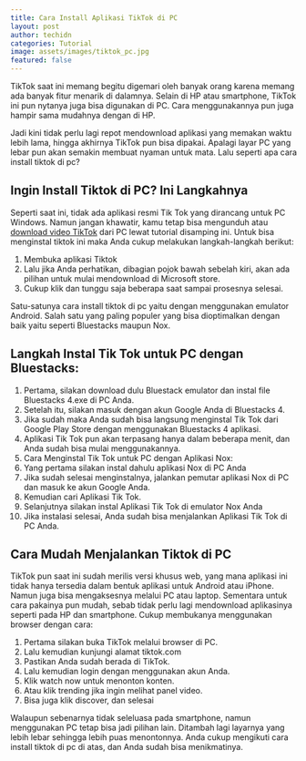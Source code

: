 ```yaml
---
title: Cara Install Aplikasi TikTok di PC
layout: post
author: techidn
categories: Tutorial
image: assets/images/tiktok_pc.jpg
featured: false
---
```


TikTok saat ini memang begitu digemari oleh banyak orang karena memang ada banyak fitur menarik di dalamnya. Selain di HP atau smartphone, TikTok ini pun nytanya juga bisa digunakan di PC. Cara menggunakannya pun juga hampir sama mudahnya dengan di HP.

Jadi kini tidak perlu lagi repot mendownload aplikasi yang memakan waktu lebih lama, hingga akhirnya TikTok pun bisa dipakai. Apalagi layar PC yang lebar pun akan semakin membuat nyaman untuk mata. Lalu seperti apa cara install tiktok di pc?

## Ingin Install Tiktok di PC? Ini Langkahnya

Seperti saat ini, tidak ada aplikasi resmi Tik Tok yang dirancang untuk PC Windows. Namun jangan khawatir, kamu tetap bisa mengunduh atau [download video TikTok](https://www.sebuahutas.com/2022/02/download-video-tiktok-tanpa-watermark.html) dari PC lewat tutorial disamping ini. Untuk bisa menginstal tiktok ini maka Anda cukup melakukan langkah-langkah berikut:

1. Membuka aplikasi Tiktok
2. Lalu jika Anda perhatikan, dibagian pojok bawah sebelah kiri, akan ada pilihan untuk mulai mendownload di Microsoft store.
3. Cukup klik dan tunggu saja beberapa saat sampai prosesnya selesai.

Satu-satunya cara install tiktok di pc yaitu dengan menggunakan emulator Android. Salah satu yang paling populer yang bisa dioptimalkan dengan baik yaitu seperti Bluestacks maupun Nox. 

## Langkah Instal Tik Tok untuk PC dengan Bluestacks:

1. Pertama, silakan download dulu Bluestack emulator dan instal file Bluestacks 4.exe di PC Anda.
2. Setelah itu, silakan masuk dengan akun Google Anda di Bluestacks 4.
3. Jika sudah maka Anda sudah bisa langsung menginstal Tik Tok dari Google Play Store dengan menggunakan Bluestacks 4 aplikasi.
4. Aplikasi Tik Tok pun akan terpasang hanya dalam beberapa menit, dan Anda sudah bisa mulai menggunakannya.
5. Cara Menginstal Tik Tok untuk PC dengan Aplikasi Nox:
6. Yang pertama silakan instal dahulu aplikasi Nox di PC Anda
7. Jika sudah selesai menginstalnya, jalankan pemutar aplikasi Nox di PC dan masuk ke akun Google Anda.
8. Kemudian cari Aplikasi Tik Tok.
9. Selanjutnya silakan instal Aplikasi Tik Tok di emulator Nox Anda
10. Jika instalasi selesai, Anda sudah bisa menjalankan Aplikasi Tik Tok di PC Anda.

## Cara Mudah Menjalankan Tiktok di PC

TikTok pun saat ini sudah merilis versi khusus web, yang mana aplikasi ini tidak hanya tersedia dalam bentuk aplikasi untuk Android atau iPhone. Namun juga bisa mengaksesnya melalui PC atau laptop.
Sementara untuk cara pakainya pun mudah, sebab tidak perlu lagi mendownload aplikasinya seperti pada HP dan smartphone. Cukup membukanya menggunakan browser dengan cara:

1. Pertama silakan buka TikTok melalui browser di PC.
2. Lalu kemudian kunjungi alamat tiktok.com
3. Pastikan Anda sudah berada di TikTok.
4. Lalu kemudian login dengan menggunakan akun Anda.
5. Klik watch now untuk menonton konten.
6. Atau klik trending jika ingin melihat panel video.
7. Bisa juga klik discover, dan selesai

Walaupun sebenarnya tidak seleluasa pada smartphone, namun menggunakan PC tetap bisa jadi pilihan lain. Ditambah lagi layarnya yang lebih lebar sehingga lebih puas menontonnya. Anda cukup mengikuti cara install tiktok di pc di atas, dan Anda sudah bisa menikmatinya.
